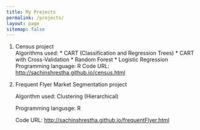 ```yaml
---
title: My Projects
permalink: /projects/
layout: page
sitemap: false
---
```


   1. Census project          
         Algorithms used:     *  CART (Classification and Regression Trees)
                              *  CART with Cross-Validation
                              *  Random Forest
                              *  Logistic Regression   
         Programming language: R
         Code URL:             <a href="http://sachinshrestha.github.io/census.html">http://sachinshrestha.github.io/census.html</a>

   2. Frequent Flyer Market Segmentation project  
   
        Algorithm used:       Clustering (Hierarchical)  

        Programming langusge: R  
        
        Code URL:             <a href="http://sachinshrestha.github.io/frequentFlyer.html">http://sachinshrestha.github.io/frequentFlyer.html</a>
